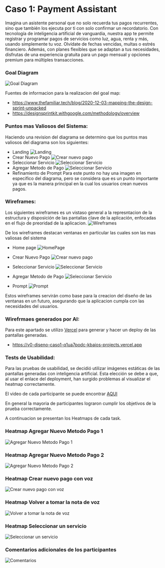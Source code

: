# Caso 1: Payment Assistant

Imagina un asistente personal que no solo recuerda tus pagos recurrentes, sino que también los ejecuta por ti con solo confirmar un recordatorio. Con tecnología de inteligencia artificial de vanguardia, nuestra app te permite registrar y programar pagos de servicios como luz, agua, renta y más, usando simplemente tu voz. Olvídate de fechas vencidas, multas o estrés financiero. Además, con planes flexibles que se adaptan a tus necesidades, disfrutas de una experiencia gratuita para un pago mensual y opciones premium para múltiples transacciones.

### Goal Diagram
![Goal Diagram](assets/Goal_Diagram.png)

Fuentes de informacion para la realizacion del goal map:
 - https://www.thefamiliar.tech/blog/2020-12-03-mapping-the-design-sprint-unpacked
 - https://designsprintkit.withgoogle.com/methodology/overview

### Puntos mas Valiosos del Sistema:

Haciendo una revision del diagrama se determino que los puntos mas valiosos del diagrama son los siguientes:
- Landing 
    ![Landing](assets/Landing.png)
- Crear Nuevo Pago
    ![Crear nuevo pago](assets/CrearPago.png)
- Seleccionar Servicio
    ![Seleccionar Servicio](assets/SeleccionarServicio.png)
- Agregar Metodo de Pago
![Seleccionar Servicio](assets/AgregarMetodoPago.png)  
- Refinamiento de Prompt
    Para este punto no hay una imagen en especifico del diagrama, pero se considera que es un punto importante ya que es la manera principal en la cual los usuarios crean nuevos pagos.

### Wireframes:
Los siguientes wireframes es un vistaso general a la represntacion de la estructura y disposición de las pantallas clave de la aplicación, enfocadas en el flujo de preoridad de la aplicacion.
![Wireframes](assets/wireFrame.png)

De los wireframes destacan ventanas en particular las cuales son las mas valiosas del sistema

- Home page 
    ![HomePage](assets/Wireframes/HomePageFrame.png)

- Crear Nuevo Pago
    ![Crear nuevo pago](assets/Wireframes/CrearPagoFrame.png)


- Seleccionar Servicio
    ![Seleccionar Servicio](assets/Wireframes/SeleccionarServicioFrame.png)


- Agregar Metodo de Pago
![Seleccionar Servicio](assets/Wireframes/AgregarMetodoPagoFrame.png)  

- Prompt
![Prompt](assets/Wireframes/PromptFrame.png)  


Estos wireframes servirán como base para la creacion del diseño de las ventanas en un futuro, asegurando que la aplicacion cumpla con las necesidades del usuarios.

### Wirefrmaes generados por AI:

Para este apartado se utilizo [Vercel](https://v0.dev) para generar y hacer un deploy de las pantallas generadas.

- https://v0-diseno-caso1-q1ua7podc-kbaios-projects.vercel.app


### Tests de Usabilidad:

Para las pruebas de usabilidad, se decidió utilizar imágenes estáticas de las pantallas generadas con inteligencia artificial. Esta elección se debe a que, al usar el enlace del deployment, han surgido problemas al visualizar el heatmap correctamente.

El video de cada participante se puede encontrar [AQUI](https://v0.dev)

En general la mayoria de participantes lograron cumplir los objetivos de la prueba correctamente.  

A continuacion se presentan los Heatmaps de cada task.
### Heatmap Agregar Nuevo Metodo Pago 1
![Agregar Nuevo Metodo Pago 1](assets/Heatmaps/heatmap1.png)

### Heatmap Agregar Nuevo Metodo Pago 2
![Agregar Nuevo Metodo Pago 2](assets/Heatmaps/heatmap2.png)

### Heatmap Crear nuevo pago con voz
![Crear nuevo pago con voz](assets/Heatmaps/heatmap3.png)

### Heatmap Volver a tomar la nota de voz
![Volver a tomar la nota de voz](assets/Heatmaps/heatmap4.png)

### Heatmap Seleccionar un servicio
![Seleccionar un servicio](assets/Heatmaps/heatmap5.png)

### Comentarios adicionales de los participantes
![Comentarios](assets/comentarios.png)